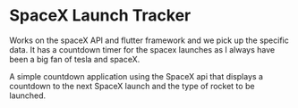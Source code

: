 # SpaceX Launch Tracker

Works on the spaceX API and flutter framework and we pick up the specific data.
It has a countdown timer for the spacex launches as I always have been a big fan of tesla and spaceX.

A simple countdown application using the SpaceX api that displays a countdown to the next SpaceX launch and the type of rocket to be launched.
